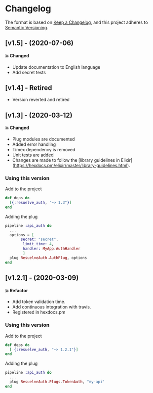 # Changelog

The format is based on [Keep a Changelog](https://keepachangelog.com/en/1.0.0/),
and this project adheres to [Semantic Versioning](https://semver.org/spec/v2.0.0.html).

## [v1.5] - (2020-07-06)

#### :boom: Changed

* Update documentation to English language
* Add secret tests

## [v1.4] - Retired

* Version reverted and retired

## [v1.3] - (2020-03-12)

#### :boom: Changed

* Plug modules are documented
* Added error handling
* Timex dependency is removed
* Unit tests are added
* Changes are made to follow the [library guidelines in Elixir] (https://hexdocs.pm/elixir/master/library-guidelines.html).

### Using this version

Add to the project

```elixir
def deps do
  [{:resuelve_auth, "~> 1.3"}]
end
```

Adding the plug

```elixir
pipeline :api_auth do
  ...
  options = [
       secret: "secret", 
  		limit_time: 4,
  		handler: MyApp.AuthHandler
  		]
  plug ResuelveAuth.AuthPlug, options
end
```


## [v1.2.1] - (2020-03-09)

#### :boom: Refactor

* Add token validation time.
* Add continuous integration with travis.
* Registered in hexdocs.pm

### Using this version

Add to the project

```elixir
def deps do
  [ {:resuelve_auth, "~> 1.2.1"}]
end
```

Adding the plug

```elixir
pipeline :api_auth do
  ...
  plug ResuelveAuth.Plugs.TokenAuth, "my-api"
end
```
